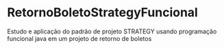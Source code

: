 # RetornoBoletoStrategyFuncional
Estudo e aplicação do padrão de projeto STRATEGY usando programação funcional java em um projeto de retorno de boletos
